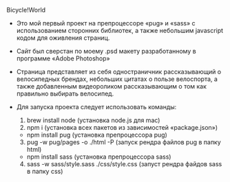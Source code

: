  Bicycle!World
 
 - Это мой первый проект на препроцессоре «pug» и «sass» с использованием сторонних библиотек,  а также небольшим javascript кодом для оживления страниц.
 - Сайт был сверстан по моему .psd макету разработанному в программе «Adobe Photoshop»
 - Страница представляет из себя одностраничник рассказывающий о велосипедных брендах, небольших цитатах о пользе велоспорта, а также добавленным видеороликом рассказывающим о том как 
   правильно выбирать велосипед.

- Для запуска проекта следует использовать команды:
  1. brew install node (установка node.js для mac)
  2. npm i (установка всех пакетов из зависимостей «package.json»)
    - npm install pug (установка препроцессора pug)
  3. pug -w pug/pages -o ./html -P (запуск рендра файлов pug в папку html)
    - npm install sass (установка препроцессора sass)
  4. sass -w sass/style.sass ./css/style.css (запуст рендра файдов sass в папку css)
